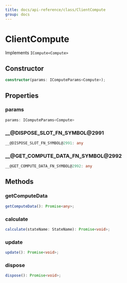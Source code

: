 ```yaml
---
title: docs/api-reference/class/ClientCompute
group: docs
---
```


# ClientCompute

Implements `ICompute<Compute>`

## Constructor

```ts
constructor(params: IComputeParams<Compute>);
```

## Properties

### params

```ts
params: IComputeParams<Compute>
```

### __@DISPOSE_SLOT_FN_SYMBOL@2991

```ts
__@DISPOSE_SLOT_FN_SYMBOL@2991: any
```

### __@GET_COMPUTE_DATA_FN_SYMBOL@2992

```ts
__@GET_COMPUTE_DATA_FN_SYMBOL@2992: any
```

## Methods

### getComputeData

```ts
getComputeData(): Promise<any>;
```

### calculate

```ts
calculate(stateName: StateName): Promise<void>;
```

### update

```ts
update(): Promise<void>;
```

### dispose

```ts
dispose(): Promise<void>;
```
